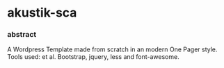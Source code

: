 # akustik-sca

### abstract

A Wordpress Template made from scratch in an modern One Pager style. Tools used: et al. Bootstrap, jquery, less and font-awesome.

